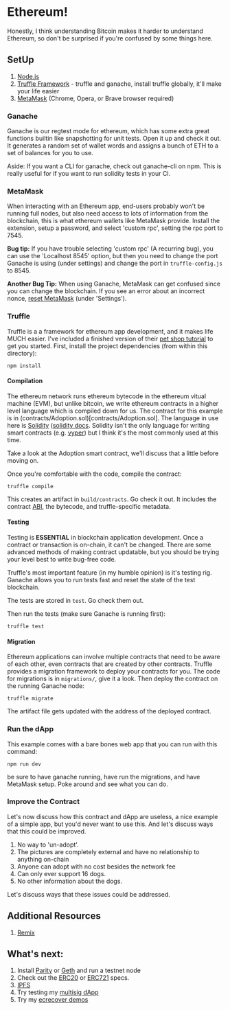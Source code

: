# Ethereum!

Honestly, I think understanding Bitcoin makes it harder to understand
Ethereum, so don't be surprised if you're confused by some things here.

## SetUp

1. [Node.js]
2. [Truffle Framework] - truffle and ganache, install truffle globally, it'll
make your life easier
3. [MetaMask] (Chrome, Opera, or Brave browser required)

### Ganache

Ganache is our regtest mode for ethereum, which has some extra great functions
builtin like snapshotting for unit tests. Open it up and check it out.
It generates a random set of wallet words and assigns a bunch of ETH
to a set of balances for you to use.

Aside: If you want a CLI for ganache, check out ganache-cli on npm. This
is really useful for if you want to run solidity tests in your CI.

### MetaMask

When interacting with an Ethereum app, end-users probably won't be running full
nodes, but also need access to lots of information from the blockchain, this
is what ethereum wallets like MetaMask provide. Install the extension,
setup a password, and select 'custom rpc', setting the rpc port to 7545.

**Bug tip:** If you have trouble selecting 'custom rpc' (A recurring bug), you can
use the 'Localhost 8545' option, but then you need to change the port
Ganache is using (under settings) and change the port in `truffle-config.js`
to 8545.

**Another Bug Tip:** When using Ganache, MetaMask can get confused
since you can change the blockchain. If you see an error about an incorrect
nonce, [reset MetaMask] (under 'Settings').


### Truffle

Truffle is a a framework for ethereum app development, and it makes life
MUCH easier. I've included a finished version of their [pet shop tutorial]
to get you started. First, install the project dependencies (from within
this directory):

```
npm install
```

#### Compilation

The ethereum network runs ethereum bytecode in the ethereum vitual machine (EVM),
but unlike bitcoin, we write ethereum contracts in a higher level language
which is compiled down for us. The contract for this example is in
(contracts/Adoption.sol)[contracts/Adoption.sol]. The language in use here
is [Solidity] ([solidity docs]. Solidity isn't the only language for writing
smart contracts (e.g. [vyper]) but I think it's the most commonly used at this
time.

Take a look at the Adoption smart contract, we'll discuss that a little
before moving on.

Once you're comfortable with the code, compile the contract:

```
truffle compile
```

This creates an artifact in `build/contracts`. Go check it out.
It includes the contract [ABI], the bytecode, and truffle-specific metadata.

#### Testing

Testing is **ESSENTIAL** in blockchain application development.
Once a contract or transaction is on-chain, it can't be changed. There are
some advanced methods of making contract updatable, but you should
be trying your level best to write bug-free code.

Truffle's most important feature (in my humble opinion) is it's testing rig.
Ganache allows you to run tests fast and reset the state of the test blockchain.

The tests are stored in `test`. Go check them out.

Then run the tests (make sure Ganache is running first):

```
truffle test
```

#### Migration

Ethereum applications can involve multiple contracts that need to
be aware of each other, even contracts that are created by other contracts.
Truffle provides a migration framework to deploy your contracts for you.
The code for migrations is in `migrations/`, give it a look. Then
deploy the contract on the running Ganache node:

```
truffle migrate
```

The artifact file gets updated with the address of the deployed contract.


### Run the dApp

This example comes with a bare bones web app that you can run with this command:


```
npm run dev
```

be sure to have ganache running, have run the migrations,
and have MetaMask setup. Poke around and see what you can do.


### Improve the Contract

Let's now discuss how this contract and dApp are useless, a nice example of
a simple app, but you'd never want to use this. And let's discuss
ways that this could be improved.

1. No way to 'un-adopt'.
2. The pictures are completely external and have no relationship to anything on-chain
3. Anyone can adopt with no cost besides the network fee
4. Can only ever support 16 dogs.
5. No other information about the dogs.

Let's discuss ways that these issues could be addressed.

## Additional Resources

1. [Remix]



## What's next:

1. Install [Parity] or [Geth] and run a testnet node
2. Check out the [ERC20] or [ERC721] specs.
2. [IPFS]
3. Try testing my [multisig dApp]
4. Try my [ecrecover demos]


[node.js]: https://nodejs.org/en/
[truffle framework]: https://truffleframework.com/
[metamask]: https://metamask.io/
[pet shop tutorial]: https://truffleframework.com/tutorials/pet-shop
[reset Metamask]: https://stackoverflow.com/questions/45585735/testrpc-ganache-the-tx-doesnt-have-the-correct-nonce
[solidity]: https://github.com/ethereum/solidity
[solidity docs]: https://solidity.readthedocs.io/en/v0.5.5/
[vyper]: https://github.com/ethereum/vyper
[abi]: https://solidity.readthedocs.io/en/develop/abi-spec.html
[remix]: https://remix.ethereum.org
[multisig dapp]: https://github.com/unchained-capital/ethereum-multisig
[ecrecover demos]: https://github.com/destrys/ecrecover-demo
[ipfs]: https://ipfs.io/
[parity]: https://www.parity.io/ethereum/
[geth]: https://github.com/ethereum/go-ethereum
[erc20]: https://github.com/ethereum/EIPs/blob/master/EIPS/eip-20.md
[erc721]: https://github.com/ethereum/EIPs/blob/master/EIPS/eip-721.md